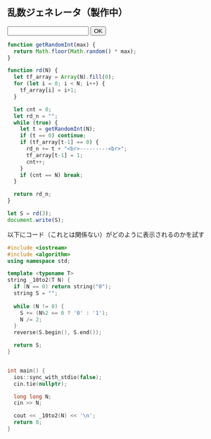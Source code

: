 ## 乱数ジェネレータ（製作中）

<form action="#" id="form">  
  <input type="text" name="content">
  <input type="submit" value="OK">
  <p id="output"></p>
</form>

<script>
  function getRandomInt(max) {
      return Math.floor(Math.random() * max);
    }

  function rd(N) {
    let tf_array = Array(N).fill(0);
    for (let i = 0; i < N; i++) {
      tf_array[i] = i+1;
    }

    let cnt = 0;
    let rd_n = "";
    while (true) {
      let t = getRandomInt(N);
      if (tf_array[t-1] == 0) {
        rd_n += t + "<br>---------<br>";
        tf_array[t-1] = 1;
        cnt++;
      }
      if (cnt == N) break;
    }

    return rd_n;
  }
  
  document.getElementById('form').onsubmit = function(event) {
    event.preventDefault();
    
    let inputForm = document.getElementById('form').content.value;
    let N = `${inputForm}`;
    
    if (N == "") {
      alert("値を入力してください");
    }
    else if (!isFinite(N)) {
      alert("数値を入力してください");
    }
    else {
      alert("すみません、まだ製作中です");
      /* let M = Number(N);
      let rd_n = rd(M);
      document.getElementById('output').textContent = rd_n; */
    }
  }
</script>

<style>#ccby4 { display: none; }</style>

```js
function getRandomInt(max) {
  return Math.floor(Math.random() * max);
}

function rd(N) {
  let tf_array = Array(N).fill(0);
  for (let i = 0; i < N; i++) {
    tf_array[i] = i+1;
  }

  let cnt = 0;
  let rd_n = "";
  while (true) {
    let t = getRandomInt(N);
    if (t == 0) continue;
    if (tf_array[t-1] == 0) {
      rd_n += t + "<br>---------<br>";
      tf_array[t-1] = 1;
      cnt++;
    }
    if (cnt == N) break;
  }

  return rd_n;
}

let S = rd(3);
document.write(S);
```

以下にコード（これとは関係ない）がどのように表示されるのかを試す

```cpp
#include <iostream>
#include <algorithm>
using namespace std;

template <typename T>
string _10to2(T N) {
  if (N == 0) return string("0");
  string S = "";
  
  while (N != 0) {
    S += (N%2 == 0 ? '0' : '1');
    N /= 2;
  }
  reverse(S.begin(), S.end());

  return S;
}


int main() {
  ios::sync_with_stdio(false);
  cin.tie(nullptr);

  long long N;
  cin >> N;

  cout << _10to2(N) << '\n';
  return 0;
}
```
